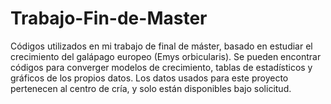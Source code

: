 # Trabajo-Fin-de-Master
Códigos utilizados en mi trabajo de final de máster, basado en estudiar el crecimiento del galápago europeo (Emys orbicularis). Se pueden encontrar códigos para converger modelos de crecimiento, tablas de estadísticos y gráficos de los propios datos. Los datos usados para este proyecto pertenecen al centro de cría, y solo están disponibles bajo solicitud. 

